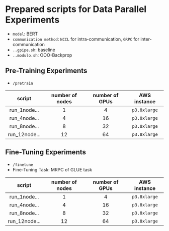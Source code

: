 # Prepared scripts for Data Parallel Experiments

- `model`: BERT
- `communication method`: `NCCL` for intra-communication, `GRPC` for inter-communication
- `..gpipe.sh`: baseline
- `..modulo.sh`: OOO-Backprop

## Pre-Training Experiments

- `/pretrain`

| script | number of nodes | number of GPUs | AWS instance |
|:---:|:---:|:---:|:---:|
| run_1node... | 1 | 4 | `p3.8xlarge` |
| run_4node... | 4 | 16 | `p3.8xlarge` |
| run_8node... | 8 | 32 | `p3.8xlarge` |
| run_12node... | 12 | 64 | `p3.8xlarge` |

## Fine-Tuning Experiments

- `/finetune`
- Fine-Tuning Task: MRPC of GLUE task

| script | number of nodes | number of GPUs | AWS instance |
|:---:|:---:|:---:|:---:|
| run_1node... | 1 | 4 | `p3.8xlarge` |
| run_4node... | 4 | 16 | `p3.8xlarge` |
| run_8node... | 8 | 32 | `p3.8xlarge` |
| run_12node... | 12 | 64 | `p3.8xlarge` |
